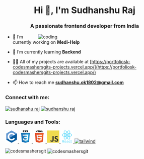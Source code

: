 <h1 align="center">Hi 👋, I'm Sudhanshu Raj</h1>
<h3 align="center">A passionate frontend developer from India</h3>
<img align="right"alt="coding"width="400"src="https://media2.giphy.com/media/lP8xu5t2DLGG045H8F/giphy.gif">

- 🔭 I’m currently working on **Medi-Help**

- 🌱 I’m currently learning **Backend**

- 👨‍💻 All of my projects are available at [https://portfoliosk-codesmashersgits-projects.vercel.app/](https://portfoliosk-codesmashersgits-projects.vercel.app/)

- 📫 How to reach me **sudhanshu.ok1802@gmail.com**

<h3 align="left">Connect with me:</h3>
<p align="left">
<a href="https://linkedin.com/in/sudhanshu raj" target="blank"><img align="center" src="https://raw.githubusercontent.com/rahuldkjain/github-profile-readme-generator/master/src/images/icons/Social/linked-in-alt.svg" alt="sudhanshu raj" height="30" width="40" /></a>
<a href="https://fb.com/sudhanshu raj" target="blank"><img align="center" src="https://raw.githubusercontent.com/rahuldkjain/github-profile-readme-generator/master/src/images/icons/Social/facebook.svg" alt="sudhanshu raj" height="30" width="40" /></a>
</p>

<h3 align="left">Languages and Tools:</h3>
<p align="left"> <a href="https://www.cprogramming.com/" target="_blank" rel="noreferrer"> <img src="https://raw.githubusercontent.com/devicons/devicon/master/icons/c/c-original.svg" alt="c" width="40" height="40"/> </a> <a href="https://www.w3schools.com/css/" target="_blank" rel="noreferrer"> <img src="https://raw.githubusercontent.com/devicons/devicon/master/icons/css3/css3-original-wordmark.svg" alt="css3" width="40" height="40"/> </a> <a href="https://www.w3.org/html/" target="_blank" rel="noreferrer"> <img src="https://raw.githubusercontent.com/devicons/devicon/master/icons/html5/html5-original-wordmark.svg" alt="html5" width="40" height="40"/> </a> <a href="https://developer.mozilla.org/en-US/docs/Web/JavaScript" target="_blank" rel="noreferrer"> <img src="https://raw.githubusercontent.com/devicons/devicon/master/icons/javascript/javascript-original.svg" alt="javascript" width="40" height="40"/> </a> <a href="https://reactjs.org/" target="_blank" rel="noreferrer"> <img src="https://raw.githubusercontent.com/devicons/devicon/master/icons/react/react-original-wordmark.svg" alt="react" width="40" height="40"/> </a> <a href="https://tailwindcss.com/" target="_blank" rel="noreferrer"> <img src="https://www.vectorlogo.zone/logos/tailwindcss/tailwindcss-icon.svg" alt="tailwind" width="40" height="40"/> </a> </p>

<p><img align="left" src="https://github-readme-stats.vercel.app/api/top-langs?username=codesmashersgit&show_icons=true&locale=en&layout=compact" alt="codesmashersgit" /></p>

<p>&nbsp;<img align="center" src="https://github-readme-stats.vercel.app/api?username=codesmashersgit&show_icons=true&locale=en" alt="codesmashersgit" /></p>
